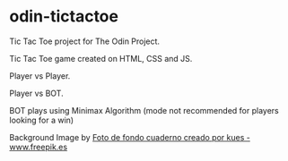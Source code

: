 # odin-tictactoe

Tic Tac Toe project for The Odin Project.

Tic Tac Toe game created on HTML, CSS and JS.

Player vs Player.

Player vs BOT.

BOT plays using Minimax Algorithm (mode not recommended for players looking for a win)

Background Image by
<a href='https://www.freepik.es/fotos/fondo-cuaderno'>
Foto de fondo cuaderno creado por kues - www.freepik.es</a>
